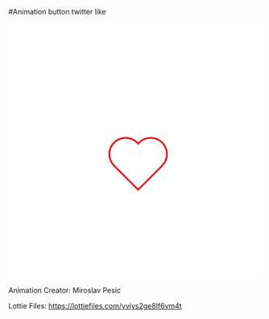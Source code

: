 #Animation button twitter like

![](https://github.com/joaovrmoraes/lottie-animation-twiter-like/blob/main/26566-twitter-like-button-animation.gif)

Animation Creator: Miroslav Pesic

Lottie Files: https://lottiefiles.com/yviys2ge8lf6vm4t
